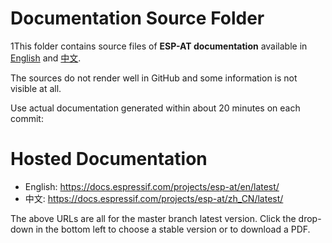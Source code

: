 # Documentation Source Folder

1This folder contains source files of **ESP-AT documentation** available in [English](https://docs.espressif.com/projects/esp-at/en/latest/) and [中文](https://docs.espressif.com/projects/esp-at/zh_CN/latest/).

The sources do not render well in GitHub and some information is not visible at all.

Use actual documentation generated within about 20 minutes on each commit:

# Hosted Documentation

* English: https://docs.espressif.com/projects/esp-at/en/latest/
* 中文: https://docs.espressif.com/projects/esp-at/zh_CN/latest/

The above URLs are all for the master branch latest version. Click the drop-down in the bottom left to choose a stable version or to download a PDF.
